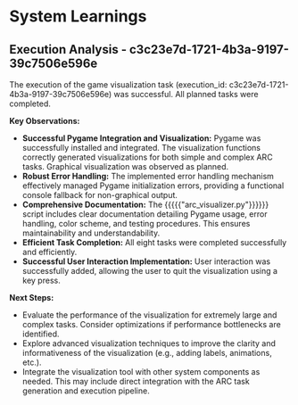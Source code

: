 # System Learnings

## Execution Analysis - c3c23e7d-1721-4b3a-9197-39c7506e596e

The execution of the game visualization task (execution_id: c3c23e7d-1721-4b3a-9197-39c7506e596e) was successful. All planned tasks were completed.

**Key Observations:**

* **Successful Pygame Integration and Visualization:** Pygame was successfully installed and integrated. The visualization functions correctly generated visualizations for both simple and complex ARC tasks. Graphical visualization was observed as planned.
* **Robust Error Handling:** The implemented error handling mechanism effectively managed Pygame initialization errors, providing a functional console fallback for non-graphical output.
* **Comprehensive Documentation:** The {{{{{"arc_visualizer.py"}}}}}} script includes clear documentation detailing Pygame usage, error handling, color scheme, and testing procedures. This ensures maintainability and understandability.
* **Efficient Task Completion:** All eight tasks were completed successfully and efficiently.
* **Successful User Interaction Implementation:** User interaction was successfully added, allowing the user to quit the visualization using a key press.

**Next Steps:**

* Evaluate the performance of the visualization for extremely large and complex tasks. Consider optimizations if performance bottlenecks are identified.
* Explore advanced visualization techniques to improve the clarity and informativeness of the visualization (e.g., adding labels, animations, etc.).
* Integrate the visualization tool with other system components as needed.  This may include direct integration with the ARC task generation and execution pipeline.